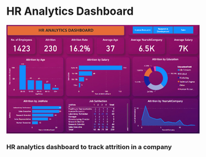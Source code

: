 <h1> HR Analytics Dashboard </h1>
<img src="HR_Analytics_Dashboard_Vijay.png"/>
<h3> HR analytics dashboard to track attrition in a company </h3>
